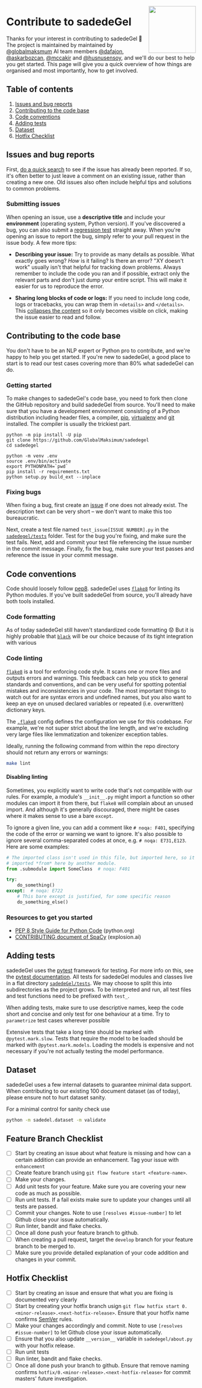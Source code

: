 <a href="http://sadedegel.ai"><img src="https://sadedegel.ai/dist/img/logo-2.png?s=280&v=4" width="125" height="125" align="right" /></a>

# Contribute to sadedeGel

Thanks for your interest in contributing to sadedeGel 🎉 The project is maintained
by maintained by [@globalmaksmum](https://github.com/GlobalMaksimum) AI team members
[@dafajon](https://github.com/dafajon),
[@askarbozcan](https://github.com/askarbozcan),
[@mccakir](https://github.com/mccakir) and 
[@husnusensoy](https://github.com/husnusensoy),
and we'll do our best to help you get started. This page will give you a quick
overview of how things are organised and most importantly, how to get involved.

## Table of contents

1. [Issues and bug reports](#issues-and-bug-reports)
2. [Contributing to the code base](#contributing-to-the-code-base)
3. [Code conventions](#code-conventions)
4. [Adding tests](#adding-tests)
5. [Dataset](#dataset)
6. [Hotfix Checklist](#hotfix-checklist)

## Issues and bug reports

First, [do a quick search](https://github.com/issues?q=is%3Aissue+user%3Aglobalmaksimum)
to see if the issue has already been reported. If so, it's often better to just
leave a comment on an existing issue, rather than creating a new one. Old issues
also often include helpful tips and solutions to common problems.

### Submitting issues

When opening an issue, use a **descriptive title** and include your
**environment** (operating system, Python version). If you've discovered a bug, you
can also submit a [regression test](#fixing-bugs) straight away. When you're
opening an issue to report the bug, simply refer to your pull request in the
issue body. A few more tips:

-   **Describing your issue:** Try to provide as many details as possible. What
    exactly goes wrong? _How_ is it failing? Is there an error?
    "XY doesn't work" usually isn't that helpful for tracking down problems. Always
    remember to include the code you ran and if possible, extract only the relevant
    parts and don't just dump your entire script. This will make it easier for us to
    reproduce the error.

-   **Sharing long blocks of code or logs:** If you need to include long code,
    logs or tracebacks, you can wrap them in `<details>` and `</details>`. This
    [collapses the content](https://developer.mozilla.org/en/docs/Web/HTML/Element/details)
    so it only becomes visible on click, making the issue easier to read and follow.

## Contributing to the code base

You don't have to be an NLP expert or Python pro to contribute, and we're happy
to help you get started. If you're new to sadedeGel, a good place to start is to read our 
test cases covering more than 80% what sadedeGel can do. 

### Getting started

To make changes to sadedeGel's code base, you need to fork then clone the GitHub repository
and build sadedeGel from source. You'll need to make sure that you have a
development environment consisting of a Python distribution including header
files, a compiler, [pip](https://pip.pypa.io/en/latest/installing/),
[virtualenv](https://virtualenv.pypa.io/en/stable/) and
[git](https://git-scm.com) installed. The compiler is usually the trickiest part.

```
python -m pip install -U pip
git clone https://github.com/GlobalMaksimum/sadedegel
cd sadedegel

python -m venv .env
source .env/bin/activate
export PYTHONPATH=`pwd`
pip install -r requirements.txt
python setup.py build_ext --inplace
```

### Fixing bugs

When fixing a bug, first create an
[issue](https://github.com/GlobalMaksimum/sadedegel/issues) if one does not already exist.
The description text can be very short – we don't want to make this too
bureaucratic.

Next, create a test file named `test_issue[ISSUE NUMBER].py` in the
[`sadedegel/tests`](sadedegel/tests) folder. Test for the bug
you're fixing, and make sure the test fails. Next, add and commit your test file
referencing the issue number in the commit message. Finally, fix the bug, make
sure your test passes and reference the issue in your commit message.



## Code conventions

Code should loosely follow [pep8](https://www.python.org/dev/peps/pep-0008/).
sadedeGel uses [`flake8`](http://flake8.pycqa.org/en/latest/) for linting its
Python modules. If you've built sadedeGel from source, you'll already have both
tools installed.

### Code formatting

As of today sadedeGel still haven't standardized code formatting 😟
But it is highly probable that [`black`](https://github.com/ambv/black) 
will be our choice because of its tight integration with various 

### Code linting

[`flake8`](http://flake8.pycqa.org/en/latest/) is a tool for enforcing code
style. It scans one or more files and outputs errors and warnings. This feedback
can help you stick to general standards and conventions, and can be very useful
for spotting potential mistakes and inconsistencies in your code. The most
important things to watch out for are syntax errors and undefined names, but you
also want to keep an eye on unused declared variables or repeated
(i.e. overwritten) dictionary keys.

The [`.flake8`](.flake8) config defines the configuration we use for this
codebase. For example, we're not super strict about the line length, and we're
excluding very large files like lemmatization and tokenizer exception tables.

Ideally, running the following command from within the repo directory should
not return any errors or warnings:

```bash
make lint
```

#### Disabling linting

Sometimes, you explicitly want to write code that's not compatible with our
rules. For example, a module's `__init__.py` might import a function so other
modules can import it from there, but `flake8` will complain about an unused
import. And although it's generally discouraged, there might be cases where it
makes sense to use a bare `except`.

To ignore a given line, you can add a comment like `# noqa: F401`, specifying
the code of the error or warning we want to ignore. It's also possible to
ignore several comma-separated codes at once, e.g. `# noqa: E731,E123`. Here
are some examples:

```python
# The imported class isn't used in this file, but imported here, so it can be
# imported *from* here by another module.
from .submodule import SomeClass  # noqa: F401

try:
    do_something()
except:  # noqa: E722
    # This bare except is justified, for some specific reason
    do_something_else()
```

### Resources to get you started

-   [PEP 8 Style Guide for Python Code](https://www.python.org/dev/peps/pep-0008/) (python.org)
-   [CONTRIBUTING document of SpaCy](https://github.com/explosion/spaCy/blob/master/CONTRIBUTING.md) (explosion.ai)

## Adding tests

sadedeGel uses the [pytest](http://doc.pytest.org/) framework for testing. For more
info on this, see the [pytest documentation](http://docs.pytest.org/en/latest/contents.html).
All tests for sadedeGel modules and classes live in a flat directory
[`sadedeGel/tests`](sadedeGel/tests). We may choose to split this into subdirectories as the project grows.
To be interpreted and run, all test files and test functions need to be prefixed with `test_`.

When adding tests, make sure to use descriptive names, keep the code short and
concise and only test for one behaviour at a time. Try to `parametrize` test
cases wherever possible

Extensive tests that take a long time should be marked with `@pytest.mark.slow`.
Tests that require the model to be loaded should be marked with
`@pytest.mark.models`. Loading the models is expensive and not necessary if
you're not actually testing the model performance.

## Dataset

sadedeGel uses a few internal datasets to guarantee minimal data support. 
When contributing to our existing 100 document dataset (as of today), please ensure not to hurt dataset sanity.

For a minimal control for sanity check use

```bash
python -m sadedel.dataset -m validate
```
## Feature Branch Checklist

- [ ] Start by creating an issue about what feature is missing and how can a certain addition can provide an enhancement. Tag your issue with `enhancement`
- [ ] Create feature branch using `git flow feature start <feature-name>`.
- [ ] Make your changes.
- [ ] Add unit tests for your feature. Make sure you are covering your new code as much as possible.
- [ ] Run unit tests. If a fail exists make sure to update your changes until all tests are passed.
- [ ] Commit your changes. Note to use `[resolves #issue-number]` to let Github close your issue automatically.
- [ ] Run linter, bandit and flake checks.
- [ ] Once all done push your feature branch to github. 
- [ ] When creating a pull request, target the `develop` branch for your feature branch to be merged to.
- [ ] Make sure you provide detailed explanation of your code addition and changes in your commit.

## Hotfix Checklist

- [ ] Start by creating an issue and ensure that what you are fixing is documented very clearly
- [ ] Start by creeating your hotfix branch usign `git flow hotfix start 0.<minor-release>.<next-hotfix-release>`. Ensure that your hotfix name confirms [SemVer](https://semver.org/) rules.
- [ ] Make your changes accordingly and commit. Note to use `[resolves #issue-number]` to let Github close your issue automatically.
- [ ] Ensure that you also update `__version__` variable in `sadedegel/about.py` with your hotfix release.
- [ ] Run unit tests
- [ ] Run linter, bandit and flake checks.
- [ ] Once all done push your branch to github. Ensure that remove naming confirms `hotfix/0.<minor-release>.<next-hotfix-release>` for commit masters' future investigation.
